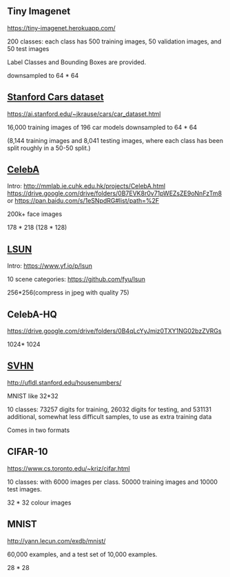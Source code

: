 ## Tiny Imagenet
https://tiny-imagenet.herokuapp.com/

200 classes: each class has 500 training images, 50 validation images, and 50 test images

Label Classes and Bounding Boxes are provided. 

downsampled to 64 * 64


## [Stanford Cars dataset](http://vision.stanford.edu/pdf/3drr13.pdf)
https://ai.stanford.edu/~jkrause/cars/car_dataset.html

16,000 training images of 196 car models downsampled to 64 * 64

(8,144 training images and 8,041 testing images, where each class has been split roughly in a 50-50 split.)

## [CelebA](https://www.cv-foundation.org/openaccess/content_iccv_2015/papers/Yang_From_Facial_Parts_ICCV_2015_paper.pdf)
Intro: http://mmlab.ie.cuhk.edu.hk/projects/CelebA.html 
https://drive.google.com/drive/folders/0B7EVK8r0v71pWEZsZE9oNnFzTm8
or https://pan.baidu.com/s/1eSNpdRG#list/path=%2F

200k+ face images

178 * 218 (128 * 128)

## [LSUN](https://arxiv.org/pdf/1506.03365.pdf)
Intro: https://www.yf.io/p/lsun

10 scene categories: https://github.com/fyu/lsun

256*256(compress in jpeg with quality 75)

## CelebA-HQ
https://drive.google.com/drive/folders/0B4qLcYyJmiz0TXY1NG02bzZVRGs

1024* 1024

## [SVHN](http://ufldl.stanford.edu/housenumbers/nips2011_housenumbers.pdf)
http://ufldl.stanford.edu/housenumbers/

MNIST like 32*32

10 classes: 73257 digits for training, 26032 digits for testing, and 531131 additional, somewhat less difficult samples, to use as extra training data

Comes in two formats

## CIFAR-10
https://www.cs.toronto.edu/~kriz/cifar.html

10 classes: with 6000 images per class. 50000 training images and 10000 test images. 

32 * 32 colour images
 
## MNIST
http://yann.lecun.com/exdb/mnist/

60,000 examples, and a test set of 10,000 examples.

28 * 28


